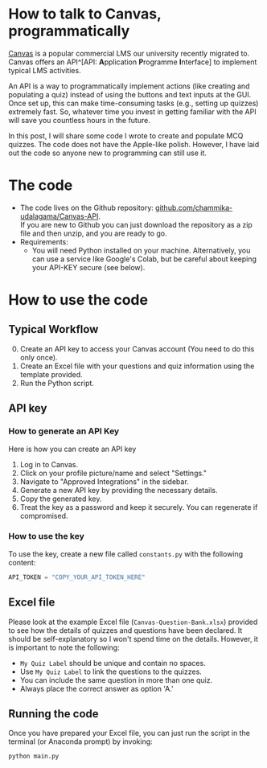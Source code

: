 # How to talk to Canvas, programmatically

[Canvas](https://www.canvas.com/) is a popular commercial LMS our university recently migrated to. Canvas offers an API^[API: **A**pplication **P**rogramme **I**nterface] to implement typical LMS activities.

An API is a way to programmatically implement actions (like creating and populating a quiz) instead of using the buttons and text inputs at the GUI. Once set up, this can make time-consuming tasks (e.g., setting up quizzes) extremely fast. So, whatever time you invest in getting familiar with the API will save you countless hours in the future.

In this post, I will share some code I wrote to create and populate MCQ quizzes. The code does not have the Apple-like polish. However, I have laid out the code so anyone new to programming can still use it. 

# The code

- The code lives on the Github repository: [github.com/chammika-udalagama/Canvas-API](https://github.com/chammika-udalagama/Canvas-API).<br>If you are new to Github you can just download the repository as a zip file and then unzip, and you are ready to go.
- Requirements:
  - You will need Python installed on your machine. Alternatively, you can use a service like Google's Colab, but be careful about keeping your API-KEY secure (see below).

# How to use the code

## Typical Workflow

0. Create an API key to access your Canvas account (You need to do this only once).
1. Create an Excel file with your questions and quiz information using the template provided.
2. Run the Python script.

## API key

### How to generate an API Key

Here is how you can create an API key

1. Log in to Canvas.
2. Click on your profile picture/name and select "Settings."
3. Navigate to "Approved Integrations" in the sidebar.
4. Generate a new API key by providing the necessary details.
5. Copy the generated key.
6. Treat the key as a password and keep it securely. You can regenerate if compromised.

### How to use the key

To use the key, create a new file called `constants.py` with the following content:

```python
API_TOKEN = "COPY_YOUR_API_TOKEN_HERE"
```

## Excel file

Please look at the example Excel file (`Canvas-Question-Bank.xlsx`) provided to see how the details of quizzes and questions have been declared. It should be self-explanatory so I won't spend time on the details. However, it is important to note the following:

- `My Quiz Label` should be unique and contain no spaces.
- Use `My Quiz Label` to link the questions to the quizzes.
- You can include the same question in more than one quiz.
- Always place the correct answer as option 'A.'

## Running the code

Once you have prepared your Excel file, you can just run the script in the terminal (or Anaconda prompt) by invoking:

```python
python main.py
```

